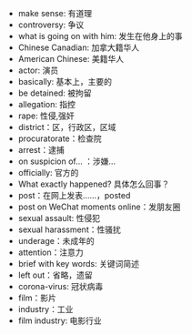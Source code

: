 * make sense: 有道理
* controversy: 争议
* what is going on with him: 发生在他身上的事
* Chinese Canadian: 加拿大籍华人
* American Chinese: 美籍华人
* actor: 演员
* basically: 基本上，主要的
* be detained: 被拘留
* allegation: 指控
* rape: 性侵,强奸
* district：区，行政区，区域
* procuratorate：检查院
* arrest：逮捕
* on suspicion of... ：涉嫌…
* officially: 官方的
* What exactly happened? 具体怎么回事？
* post：在网上发表……，posted
* post on WeChat moments online：发朋友圈
* sexual assault: 性侵犯
* sexual harassment：性骚扰
* underage：未成年的
* attention：注意力
* brief with key words: 关键词简述
* left out：省略，遗留
* corona-virus: 冠状病毒
* film：影片
* industry：工业 
* film industry: 电影行业
